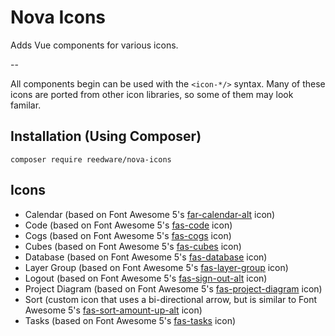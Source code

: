 # Nova Icons
Adds Vue components for various icons.

--

All components begin can be used with the `<icon-*/>` syntax. Many of these icons are ported from other icon libraries, so some of them may look familar.


## Installation (Using Composer)

```
composer require reedware/nova-icons
```


## Icons

* Calendar (based on Font Awesome 5's [far-calendar-alt](https://fontawesome.com/icons/calendar-alt?style=regular) icon)
* Code (based on Font Awesome 5's [fas-code](https://fontawesome.com/icons/code?style=solid) icon)
* Cogs (based on Font Awesome 5's [fas-cogs](https://fontawesome.com/icons/cogs?style=solid) icon)
* Cubes (based on Font Awesome 5's [fas-cubes](https://fontawesome.com/icons/cubes?style=solid) icon)
* Database (based on Font Awesome 5's [fas-database](https://fontawesome.com/icons/database?style=solid) icon)
* Layer Group (based on Font Awesome 5's [fas-layer-group](https://fontawesome.com/icons/layer-group?style=solid) icon)
* Logout (based on Font Awesome 5's [fas-sign-out-alt](https://fontawesome.com/icons/sign-out-alt?style=solid) icon)
* Project Diagram (based on Font Awesome 5's [fas-project-diagram](https://fontawesome.com/icons/project-diagram?style=solid) icon)
* Sort (custom icon that uses a bi-directional arrow, but is similar to Font Awesome 5's [fas-sort-amount-up-alt](https://fontawesome.com/icons/sort-amount-up-alt?style=solid) icon)
* Tasks (based on Font Awesome 5's [fas-tasks](https://fontawesome.com/icons/tasks?style=solid) icon)
